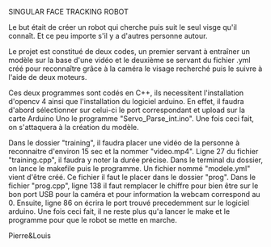 SINGULAR FACE TRACKING ROBOT

Le but était de créer un robot qui cherche puis suit le seul visge qu'il connaît. Et ce peu importe s'il y a d'autres personne autour.

Le projet est constitué de deux codes, un premier servant à entraîner un modèle sur la base d'une vidéo et le deuxième se servant du fichier .yml créé pour reconnaître grâce à la caméra le visage recherché puis le suivre à l'aide de deux moteurs.

Ces deux programmes sont codés en C++, ils necessitent l'installation d'opencv 4 ainsi que l'installation du logiciel arduino. En effet, il faudra d'abord sélectionner sur celui-ci le port correspondant et upload sur la carte Arduino Uno le programme "Servo_Parse_int.ino". Une fois ceci fait, on s'attaquera à la création du modèle.

Dans le dossier "training", il faudra placer une vidéo de la personne à reconnaitre d'environ 15 sec et la nommer "video.mp4". Ligne 27 du fichier "training.cpp", il faudra y noter la durée précise. Dans le terminal du dossier, on lance le makefile puis le programme. Un fichier nommé "modele.yml" vient d'être créé. Ce fichier il faut le placer dans le dossier "prog". Dans le fichier "prog.cpp", ligne 138 il faut remplacer le chiffre pour bien être sur le bon port USB pour la caméra et pour information la webcam correspond au 0. Ensuite, ligne 86 on écrira le port trouvé precedemment sur le logiciel arduino. Une fois ceci fait, il ne reste plus qu'a lancer le make et le programme pour que le robot se mette en marche.

Pierre&Louis
